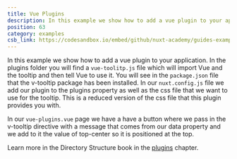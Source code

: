 ```yaml
---
title: Vue Plugins
description: In this example we show how to add a vue plugin to your application
position: 63
category: examples
csb_link: https://codesandbox.io/embed/github/nuxt-academy/guides-examples/tree/master/04_directory_structure/12_plugins_vue
---
```


In this example we show how to add a vue plugin to your application. In the plugins folder you will find a `vue-toolitp.js` file which will import Vue and the tooltip and then tell Vue to use it. You will see in the `package.json` file that the v-tooltip package has been installed. In our `nuxt.config.js` file we add our plugin to the plugins property as well as the css file that we want to use for the tooltip. This is a reduced version of the css file that this plugin provides you with.

In our `vue-plugins.vue` page we have a have a button where we pass in the v-tooltip directive with a message that comes from our data property and we add to it the value of top-center so it is positioned at the top.

<base-alert type="next">

Learn more in the Directory Structure book in the [plugins](/guides/directory-structure/plugins#vue-plugins) chapter.

</base-alert>

<code-sandbox :src="csb_link"></code-sandbox>

